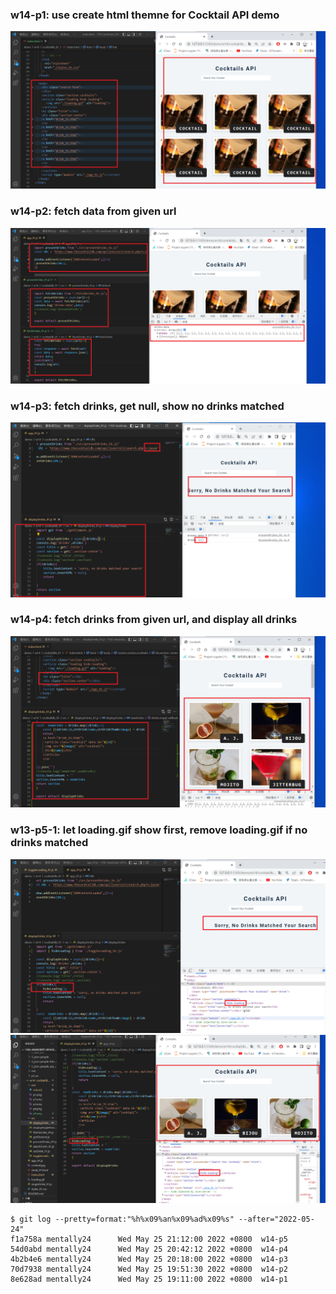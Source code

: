 ### w14-p1: use create html themne for Cocktail API demo

 
![](p1.png)



### w14-p2: fetch data from given url

![](p2.png)


### w14-p3: fetch drinks, get null, show no drinks matched



![](p3.png)

### w14-p4: fetch drinks from given url, and display all drinks



![](p4.png)

### w13-p5-1: let loading.gif show first, remove loading.gif if no drinks matched


![](p5.png)
![](p6.png)

```
$ git log --pretty=format:"%h%x09%an%x09%ad%x09%s" --after="2022-05-24"
f1a758a mentally24      Wed May 25 21:12:00 2022 +0800  w14-p5
54d0abd mentally24      Wed May 25 20:42:12 2022 +0800  w14-p4
4b2b4e6 mentally24      Wed May 25 20:18:00 2022 +0800  w14-p3
70d7938 mentally24      Wed May 25 19:51:30 2022 +0800  w14-p2
8e628ad mentally24      Wed May 25 19:11:00 2022 +0800  w14-p1


```


